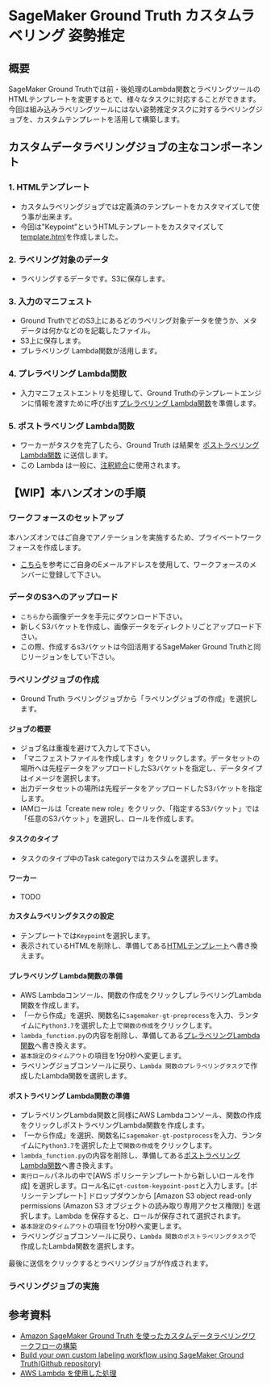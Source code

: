# SageMaker Ground Truth カスタムラベリング 姿勢推定
## 概要
SageMaker Ground Truthでは前・後処理のLambda関数とラベリングツールのHTMLテンプレートを変更するとで、様々なタスクに対応することができます。
今回は組み込みラベリングツールにはない姿勢推定タスクに対するラベリングジョブを、カスタムテンプレートを活用して構築します。

## カスタムデータラベリングジョブの主なコンポーネント
### 1. HTMLテンプレート
- カスタムラベリングジョブでは定義済のテンプレートをカスタマイズして使う事が出来ます。
- 今回は"Keypoint"というHTMLテンプレートをカスタマイズして[template.html](https://github.com/tkazusa/gt-custom-pose/blob/master/web/template.html)を作成しました。

### 2. ラベリング対象のデータ
- ラベリングするデータです。S3に保存します。

### 3. 入力のマニフェスト
- Ground TruthでどのS3上にあるどのラベリング対象データを使うか、メタデータは何かなどのを記載したファイル。
- S3上に保存します。
- プレラベリング Lambda関数が活用します。

### 4. プレラベリング Lambda関数
- 入力マニフェストエントリを処理して、Ground Truthのテンプレートエンジンに情報を渡すために呼び出す[プレラベリング Lambda関数](https://github.com/tkazusa/gt-custom-pose/blob/master/server/processing/sagemaker-gt-preprocess.py)を準備します。

### 5. ポストラベリング Lambda関数
- ワーカーがタスクを完了したら、Ground Truth は結果を [ポストラベリング Lambda関数](https://github.com/tkazusa/gt-custom-pose/blob/master/server/processing/sagemaker-gt-postprocess.py) に送信します。
- この Lambda は一般に、[注釈統合](https://docs.aws.amazon.com/ja_jp/sagemaker/latest/dg/sms-annotation-consolidation.html)に使用されます。

## 【WIP】本ハンズオンの手順 
### ワークフォースのセットアップ
本ハンズオンではご自身でアノテーションを実施するため、プライベートワークフォースを作成します。
- [こちら](https://docs.aws.amazon.com/ja_jp/sagemaker/latest/dg/sms-getting-started-step3.html)を参考にご自身のEメールアドレスを使用して、ワークフォースのメンバーに登録して下さい。

### データのS3へのアップロード
- `こちら`から画像データを手元にダウンロード下さい。
- 新しくS3バケットを作成し、画像データをディレクトリごとアップロード下さい。
- この際、作成するs3バケットは今回活用するSageMaker Ground Truthと同じリージョンをしてい下さい。

### ラベリングジョブの作成
- Ground Truth ラベリングジョブから「ラベリングジョブの作成」を選択します。
#### ジョブの概要
- ジョブ名は重複を避けて入力して下さい。
- 「マニフェストファイルを作成します」をクリックします。データセットの場所へは先程データをアップロードしたS3バケットを指定し、データタイプはイメージを選択します。
- 出力データセットの場所は先程データをアップロードしたS3バケットを指定します。
- IAMロールは「create new role」をクリック、「指定するS3バケット」では「任意のS3バケット」を選択し、ロールを作成します。
#### タスクのタイプ
- タスクのタイプ中のTask categoryではカスタムを選択します。
#### ワーカー
- TODO

#### カスタムラベリングタスクの設定
- テンプレートでは`Keypoint`を選択します。
- 表示されているHTMLを削除し、準備してある[HTMLテンプレート](https://github.com/tkazusa/gt-custom-pose/blob/master/web/template.html)へ書き換えます。

#### プレラベリング Lambda関数の準備
- AWS Lambdaコンソール、関数の作成をクリックしプレラベリングLambda関数を作成します。
- 「一から作成」を選択、関数名に`sagemaker-gt-preprocess`を入力、ランタイムに`Python3.7`を選択した上で`関数の作成`をクリックします。
- `lambda_function.py`の内容を削除し、準備してある[プレラベリングLambda関数](https://github.com/tkazusa/gt-custom-pose/blob/master/server/processing/sagemaker-gt-preprocess.py)へ書き換えます。
- `基本設定`の`タイムアウト`の項目を1分0秒へ変更します。
- ラベリングジョブコンソールに戻り、`Lambda 関数のプレラベリングタスク`で作成したLambda関数を選択します。

#### ポストラベリング Lambda関数の準備
- プレラベリングLambda関数と同様にAWS Lambdaコンソール、関数の作成をクリックしポストラベリングLambda関数を作成します。
- 「一から作成」を選択、関数名に`sagemaker-gt-postprocess`を入力、ランタイムに`Python3.7`を選択した上で`関数の作成`をクリックします。
- `lambda_function.py`の内容を削除し、準備してある[ポストラベリングLambda関数](https://github.com/tkazusa/gt-custom-pose/blob/master/server/processing/sagemaker-gt-postprocess.py)へ書き換えます。
- `実行ロール`パネルの中で[AWS ポリシーテンプレートから新しいロールを作成] を選択します。ロール名に`gt-custom-keypoint-post`と入力します。[ポリシーテンプレート] ドロップダウンから [Amazon S3 object read-only permissions (Amazon S3 オブジェクトの読み取り専用アクセス権限)] を選択します。Lambda を保存すると、ロールが保存されて選択されます。
- `基本設定`の`タイムアウト`の項目を1分0秒へ変更します。
- ラベリングジョブコンソールに戻り、`Lambda 関数のポストラベリングタスク`で作成したLambda関数を選択します。

最後に送信をクリックするとラベリングジョブが作成されます。

### ラベリングジョブの実施


## 参考資料
- [Amazon SageMaker Ground Truth を使ったカスタムデータラベリングワークフローの構築](https://aws.amazon.com/jp/blogs/news/build-a-custom-data-labeling-workflow-with-amazon-sagemaker-ground-truth/)
- [Build your own custom labeling workflow using SageMaker Ground Truth(Github repository)](https://github.com/nitinaws/gt-custom-workflow.git)
- [AWS Lambda を使用した処理](https://docs.aws.amazon.com/ja_jp/sagemaker/latest/dg/sms-custom-templates-step3.html)
